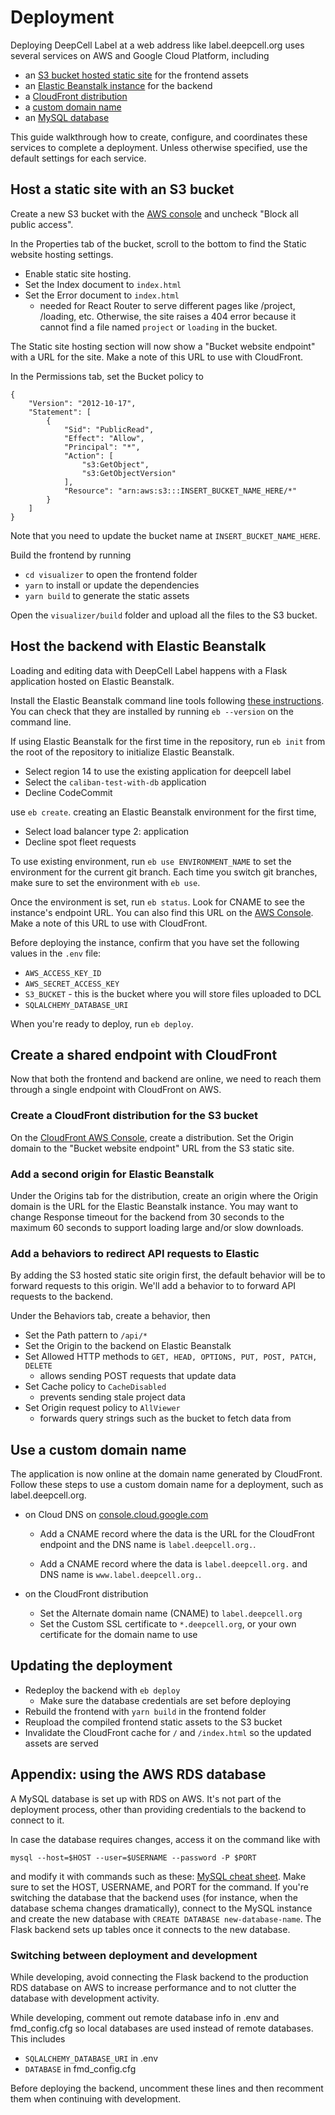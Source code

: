 # Deployment

Deploying DeepCell Label at a web address like label.deepcell.org uses several services on AWS and Google Cloud Platform, including

- an [S3 bucket hosted static site](#host-a-static-site-with-an-s3-bucket) for the frontend assets
- an [Elastic Beanstalk instance](#host-the-backend-with-elastic-beanstalk) for the backend
- a [CloudFront distribution](#create-a-shared-endpoint-with-cloudfront)
- a [custom domain name](#use-a-custom-domain-name)
- an [MySQL database](#appendix-using-the-aws-rds-database)

This guide walkthrough how to create, configure, and coordinates these services to complete a deployment. Unless otherwise specified, use the default settings for each service.

## Host a static site with an S3 bucket

Create a new S3 bucket with the [AWS console](https://s3.console.aws.amazon.com/s3/buckets) and uncheck "Block all public access".

In the Properties tab of the bucket, scroll to the bottom to find the Static website hosting settings.

- Enable static site hosting.
- Set the Index document to `index.html`
- Set the Error document to `index.html`
  - needed for React Router to serve different pages like /project, /loading, etc. Otherwise, the site raises a 404 error because it cannot find a file named `project` or `loading` in the bucket.

The Static site hosting section will now show a "Bucket website endpoint" with a URL for the site. Make a note of this URL to use with CloudFront.

In the Permissions tab,
set the Bucket policy to

```
{
    "Version": "2012-10-17",
    "Statement": [
        {
            "Sid": "PublicRead",
            "Effect": "Allow",
            "Principal": "*",
            "Action": [
                "s3:GetObject",
                "s3:GetObjectVersion"
            ],
            "Resource": "arn:aws:s3:::INSERT_BUCKET_NAME_HERE/*"
        }
    ]
}
```

Note that you need to update the bucket name at `INSERT_BUCKET_NAME_HERE`.

Build the frontend by running

- `cd visualizer` to open the frontend folder
- `yarn` to install or update the dependencies
- `yarn build` to generate the static assets

Open the `visualizer/build` folder and upload all the files to the S3 bucket.

## Host the backend with Elastic Beanstalk

Loading and editing data with DeepCell Label happens with a Flask application hosted on Elastic Beanstalk.

Install the Elastic Beanstalk command line tools following [these instructions](https://docs.aws.amazon.com/elasticbeanstalk/latest/dg/eb-cli3-install.html). You can check that they are installed by running `eb --version` on the command line.

If using Elastic Beanstalk for the first time in the repository, run `eb init` from the root of the repository to initialize Elastic Beanstalk.

- Select region 14 to use the existing application for deepcell label
- Select the `caliban-test-with-db` application
- Decline CodeCommit

use `eb create`. creating an Elastic Beanstalk environment for the first time,

- Select load balancer type 2: application
- Decline spot fleet requests

To use existing environment, run `eb use ENVIRONMENT_NAME` to set the environment for the current git branch. Each time you switch git branches, make sure to set the environment with `eb use`.

Once the environment is set, run `eb status`. Look for CNAME to see the instance's endpoint URL. You can also find this URL on the [AWS Console](https://us-east-2.console.aws.amazon.com/elasticbeanstalk/home). Make a note of this URL to use with CloudFront.

Before deploying the instance, confirm that you have set the following values in the `.env` file:

- `AWS_ACCESS_KEY_ID`
- `AWS_SECRET_ACCESS_KEY`
- `S3_BUCKET` - this is the bucket where you will store files uploaded to DCL
- `SQLALCHEMY_DATABASE_URI`

When you're ready to deploy, run `eb deploy`.

## Create a shared endpoint with CloudFront

Now that both the frontend and backend are online, we need to reach them through a single endpoint with CloudFront on AWS.

### Create a CloudFront distribution for the S3 bucket

On the [CloudFront AWS Console](https://us-east-1.console.aws.amazon.com/cloudfront/v3/home), create a distribution.
Set the Origin domain to the "Bucket website endpoint" URL from the S3 static site.

### Add a second origin for Elastic Beanstalk

Under the Origins tab for the distribution, create an origin where the Origin domain is the URL for the Elastic Beanstalk instance. You may want to change Response timeout for the backend from 30 seconds to the maximum 60 seconds to support loading large and/or slow downloads.

### Add a behaviors to redirect API requests to Elastic

By adding the S3 hosted static site origin first, the default behavior will be to forward requests to this origin. We'll add a behavior to to forward API requests to the backend.

Under the Behaviors tab, create a behavior, then

- Set the Path pattern to `/api/*`
- Set the Origin to the backend on Elastic Beanstalk
- Set Allowed HTTP methods to `GET, HEAD, OPTIONS, PUT, POST, PATCH, DELETE`
  - allows sending POST requests that update data
- Set Cache policy to `CacheDisabled`
  - prevents sending stale project data
- Set Origin request policy to `AllViewer`
  - forwards query strings such as the bucket to fetch data from

## Use a custom domain name

The application is now online at the domain name generated by CloudFront. Follow these steps to use a custom domain name for a deployment, such as label.deepcell.org.

- on Cloud DNS on [console.cloud.google.com](console.cloud.google.com)

  - Add a CNAME record where the data is the URL for the CloudFront endpoint and the DNS name is `label.deepcell.org.`.

  - Add a CNAME record where the data is `label.deepcell.org.` and DNS name is `www.label.deepcell.org.`.

- on the CloudFront distribution
  - Set the Alternate domain name (CNAME) to `label.deepcell.org`
  - Set the Custom SSL certificate to `*.deepcell.org`, or your own certificate for the domain name to use

## Updating the deployment

- Redeploy the backend with `eb deploy`
  - Make sure the database credentials are set before deploying
- Rebuild the frontend with `yarn build` in the frontend folder
- Reupload the compiled frontend static assets to the S3 bucket
- Invalidate the CloudFront cache for `/` and `/index.html` so the updated assets are served

## Appendix: using the AWS RDS database

A MySQL database is set up with RDS on AWS. It's not part of the deployment process, other than providing credentials to the backend to connect to it.

In case the database requires changes, access it on the command like with

```
mysql --host=$HOST --user=$USERNAME --password -P $PORT
```

and modify it with commands such as these: [MySQL cheat sheet](https://devhints.io/mysql). Make sure to set the HOST, USERNAME, and PORT for the command. If you're switching the database that the backend uses (for instance, when the database schema changes dramatically), connect to the MySQL instance and create the new database with `CREATE DATABASE new-database-name`. The Flask backend sets up tables once it connects to the new database.

### Switching between deployment and development

While developing, avoid connecting the Flask backend to the production RDS database on AWS to increase performance and to not clutter the database with development activity.

While developing, comment out remote database info in .env and fmd_config.cfg so local databases are used instead of remote databases. This includes

- `SQLALCHEMY_DATABASE_URI` in .env
- `DATABASE` in fmd_config.cfg

Before deploying the backend, uncomment these lines and then recomment them when continuing with development.
